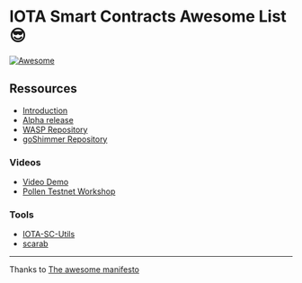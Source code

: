 
# IOTA Smart Contracts Awesome List 😎

[![Awesome](https://awesome.re/badge.svg)](https://awesome.re)

## Ressources
* [Introduction](https://blog.iota.org/an-introduction-to-iota-smart-contracts-16ea6f247936/)
* [Alpha release](https://blog.iota.org/iota-smart-contracts-pre-alpha-released-40efad27994b)
* [WASP Repository](https://github.com/iotaledger/wasp)
* [goShimmer Repository](https://github.com/iotaledger/goshimmer)

### Videos
* [Video Demo](https://www.youtube.com/watch?v=iOkI4UHOMqY)
* [Pollen Testnet Workshop](https://www.youtube.com/watch?v=b2T1mENSwBU)


### Tools
* [IOTA-SC-Utils](https://github.com/brunoamancio/IOTA-SC-Utils)
* [scarab](https://github.com/l1h3r/scarab)


--- 
Thanks to [The awesome manifesto](https://github.com/sindresorhus/awesome/blob/main/awesome.md)
